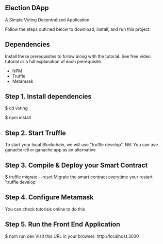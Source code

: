 ## Election DApp

A Simple Voting Decentralized Application

Follow the steps outlined below to download, install, and run this project.

## Dependencies

Install these prerequisites to follow along with the tutorial. See free video tutorial or a full explanation of each prerequisite.

* NPM
* Truffle
* Metamask


## Step 1. Install dependencies

$ cd voting

$ npm install

## Step 2. Start Truffle

To start your local Blockchain, we will use "truffle develop". NB: You can use ganache-cli or ganache app as an alternative

## Step 3. Compile & Deploy your Smart Contract

$ truffle migrate --reset Migrate the smart contract everytime your restart 'truffle develop'

## Step 4. Configure Metamask

You can check tutorials online to do this

## Step 5. Run the Front End Application

$ npm run dev Visit this URL in your browser: http://localhost:3000
